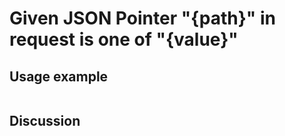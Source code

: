 
Given JSON Pointer "{path}" in request is one of "{value}"
=============================================================================================================

Usage example
-------------

```
```

Discussion
----------
